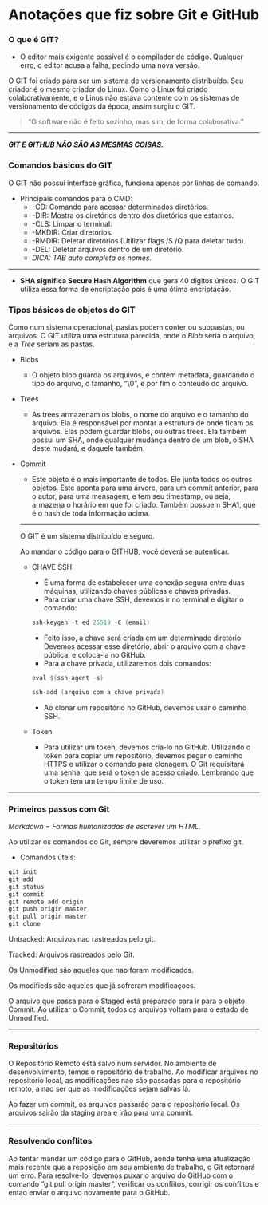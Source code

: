 # Anotações que fiz sobre Git e GitHub 
### O que é GIT?

- O editor mais exigente possível é o compilador de código. Qualquer erro, o editor acusa a falha, pedindo uma nova versão.

O GIT foi criado para ser um sistema de versionamento distribuído. Seu criador é o mesmo criador do Linux. Como o Linux foi criado colaborativamente, e o Linus não estava contente com os sistemas de versionamento de códigos da época, assim surgiu o GIT.

> “O software não é feito sozinho, mas sim, de forma colaborativa.”
> 

---

***GIT E GITHUB NÃO SÃO AS MESMAS COISAS.***

### Comandos básicos do GIT

O GIT não possui interface gráfica, funciona apenas por linhas de comando.

- Principais comandos para o CMD:
    - -CD: Comando para acessar determinados diretórios.
    - -DIR: Mostra os diretórios dentro dos diretórios que estamos.
    - -CLS: Limpar o terminal.
    - -MKDIR: Criar diretórios.
    - -RMDIR: Deletar diretórios (Utilizar flags /S /Q para deletar tudo).
    - -DEL: Deletar arquivos dentro de um diretório.
    - *DICA: TAB auto completa os nomes.*

---

- **SHA significa Secure Hash Algorithm** que gera 40 dígitos únicos. O GIT utiliza essa forma de encriptação pois é uma ótima encriptação.

### Tipos básicos de objetos do GIT

Como num sistema operacional, pastas podem conter ou subpastas, ou arquivos. O GIT utiliza uma estrutura parecida, onde o *Blob* seria o arquivo, e a *Tree* seriam as pastas.


- Blobs
    - O objeto blob guarda os arquivos, e contem metadata, guardando o tipo do arquivo, o tamanho, “\0”, e por fim o conteúdo do arquivo.
- Trees
    - As trees armazenam os blobs, o nome do arquivo e o tamanho do arquivo. Ela é responsável por montar a estrutura de onde ficam os arquivos. Elas podem guardar blobs, ou outras trees. Ela também possui um SHA, onde qualquer mudança dentro de um blob, o SHA deste mudará, e daquele também.
- Commit
    - Este objeto é o mais importante de todos. Ele junta todos os outros objetos. Este aponta para uma árvore, para um commit anterior, para o autor, para uma mensagem, e tem seu timestamp, ou seja, armazena o horário em que foi criado. Também possuem SHA1, que é o hash de toda informação acima.
    
    ---
    
    O GIT é um sistema distribuído e seguro. 
    
    Ao mandar o código para o GITHUB, você deverá se autenticar.
    
    - CHAVE SSH
        - É uma forma de estabelecer uma conexão segura entre duas máquinas, utilizando chaves públicas e chaves privadas.
        - Para criar uma chave SSH, devemos ir no terminal e digitar  o comando:
        
        ```powershell
        ssh-keygen -t ed 25519 -C (email)
        ```
        
        - Feito isso, a chave será criada em um determinado diretório. Devemos acessar esse diretório, abrir o arquivo com a chave pública, e coloca-la no GitHub.
        - Para a chave privada, utilizaremos dois comandos:
        
        ```powershell
        eval $(ssh-agent -s)
        ```
        
        ```powershell
        ssh-add (arquivo com a chave privada)
        ```
        
        - Ao clonar um repositório no GitHub, devemos usar o caminho SSH.
    - Token
        - Para utilizar um token, devemos cria-lo no GitHub. Utilizando o token para copiar um repositório, devemos pegar o caminho HTTPS e utilizar o comando para clonagem. O Git requisitará uma senha, que será o token de acesso criado. Lembrando que o token tem um tempo limite de uso.

---

### Primeiros passos com Git

*Markdown = Formas humanizadas de escrever um HTML.*

Ao utilizar os comandos do Git, sempre deveremos utilizar o prefixo git.

- Comandos úteis:

```powershell
git init
git add
git status
git commit
git remote add origin
git push origin master
git pull origin master
git clone
```

Untracked:  Arquivos nao rastreados pelo git.

Tracked: Arquivos rastreados pelo Git.

Os Unmodified são aqueles que nao foram modificados. 

Os modifieds são aqueles que já sofreram modificaçoes.

O arquivo que passa para o Staged está preparado para ir para o objeto Commit. Ao utilizar o Commit, todos os arquivos voltam para o estado de Unmodified.

---

### Repositórios

O Repositório Remoto está salvo num servidor. No ambiente de desenvolvimento, temos o repositório de trabalho. Ao modificar arquivos no repositório local, as modificações nao são passadas para o repositório remoto, a nao ser que as modificações sejam salvas lá.

Ao fazer um commit, os arquivos passarão para o repositório local. Os arquivos sairão da staging area e irão para uma commit.

---

### Resolvendo conflitos

Ao tentar mandar um código para o GitHub, aonde tenha uma atualização mais recente que a reposição em seu ambiente de trabalho, o Git retornará um erro. Para resolve-lo, devemos puxar o arquivo do GitHub com o comando “git pull origin master”, verificar os conflitos, corrigir os conflitos e entao enviar o arquivo novamente para o GitHub.
